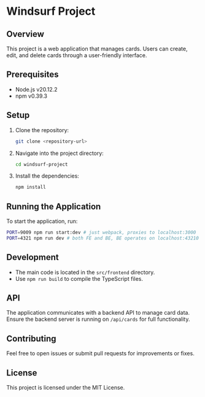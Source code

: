 # Windsurf Project

## Overview
This project is a web application that manages cards. Users can create, edit, and delete cards through a user-friendly interface.

## Prerequisites
- Node.js v20.12.2
- npm v0.39.3

## Setup
1. Clone the repository:
   ```bash
   git clone <repository-url>
   ```
2. Navigate into the project directory:
   ```bash
   cd windsurf-project
   ```
3. Install the dependencies:
   ```bash
   npm install
   ```

## Running the Application
To start the application, run:
```bash
PORT=9009 npm run start:dev # just webpack, proxies to localhost:3000
PORT=4321 npm run dev # both FE and BE, BE operates on localhost:43210
```

## Development
- The main code is located in the `src/frontend` directory.
- Use `npm run build` to compile the TypeScript files.

## API
The application communicates with a backend API to manage card data. Ensure the backend server is running on `/api/cards` for full functionality.

## Contributing
Feel free to open issues or submit pull requests for improvements or fixes.

## License
This project is licensed under the MIT License.
